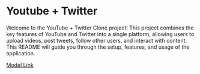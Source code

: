 # Youtube + Twitter

Welcome to the YouTube + Twitter Clone project! This project combines the key features of YouTube and Twitter into a single platform, allowing users to upload videos, post tweets, follow other users, and interact with content. This README will guide you through the setup, features, and usage of the application.

[Model Link](https://app.eraser.io/workspace/YtPqZ1VogxGy1jzIDkzj)
